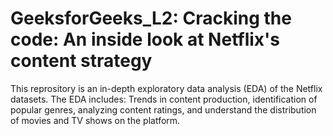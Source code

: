 # GeeksforGeeks_L2: Cracking the code: An inside look at Netflix's content strategy
This reprository is an in-depth exploratory data analysis (EDA) of the Netflix datasets. 
The EDA includes: Trends in content production, identification of popular genres, analyzing content ratings, and understand the distribution of movies and TV shows on the platform. 
